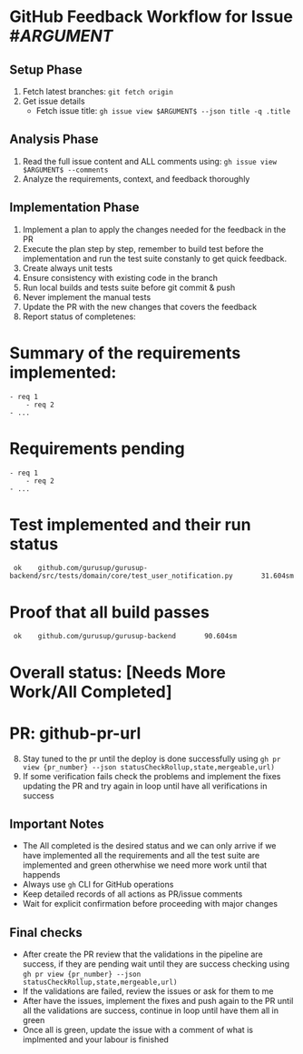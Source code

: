 # GitHub Feedback Workflow for Issue #$ARGUMENT$

## Setup Phase

1. Fetch latest branches: `git fetch origin`
2. Get issue details
   - Fetch issue title: `gh issue view $ARGUMENT$ --json title -q .title`

## Analysis Phase

1. Read the full issue content and ALL comments using: `gh issue view $ARGUMENT$ --comments`
2. Analyze the requirements, context, and feedback thoroughly

## Implementation Phase

1. Implement a plan to apply the changes needed for the feedback in the PR
1. Execute the plan step by step, remember to build test before the implementation and run the test suite constanly to get quick feedback.
1. Create always unit tests
1. Ensure consistency with existing code in the branch
1. Run local builds and tests suite before git commit & push
1. Never implement the manual tests
1. Update the PR with the new changes that covers the feedback
1. Report status of completenes:

<results>

# Summary of the requirements implemented:

    - req 1
        - req 2
    - ...

# Requirements pending

    - req 1
        - req 2
    - ...

# Test implemented and their run status

     ok    github.com/gurusup/gurusup-backend/src/tests/domain/core/test_user_notification.py       31.604sm

# Proof that all build passes

     ok    github.com/gurusup/gurusup-backend       90.604sm

# Overall status: [Needs More Work/All Completed]

# PR: github-pr-url

</result>

8. Stay tuned to the pr until the deploy is done successfully using `gh pr view {pr_number} --json statusCheckRollup,state,mergeable,url)`
9. If some verification fails check the problems and implement the fixes updating the PR and try again in loop until have all verifications in success

## Important Notes

- The All completed is the desired status and we can only arrive if we have implemented all the requirements and all the test suite are implemented and green otherwhise we need more work until that happends
- Always use `gh` CLI for GitHub operations
- Keep detailed records of all actions as PR/issue comments
- Wait for explicit confirmation before proceeding with major changes

## Final checks

- After create the PR review that the validations in the pipeline are success, if they are pending wait until they are success checking using `gh pr view {pr_number} --json statusCheckRollup,state,mergeable,url)`
- If the validations are failed, review the issues or ask for them to me
- After have the issues, implement the fixes and push again to the PR until all the validations are success, continue in loop until have them all in green
- Once all is green, update the issue with a comment of what is implmented and your labour is finished

